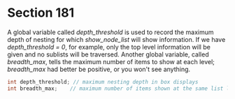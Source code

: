 # Section 181

A global variable called *depth_threshold* is used to record the maximum depth of nesting for which *show_node_list* will show information.
If we have *depth_threshold = 0*, for example, only the top level information will be given and no sublists will be traversed.
Another global variable, called *breadth_max*, tells the maximum number of items to show at each level;
*breadth_max* had better be positive, or you won't see anything.

```c << Global variables >>+=
int depth_threshold; // maximum nesting depth in box displays
int breadth_max;    // maximum number of items shown at the same list level
```
